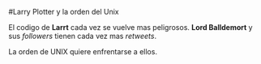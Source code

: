 #Larry Plotter y la orden del Unix

El codigo de **Larrt** cada vez se vuelve mas peligrosos.
**Lord Balldemort** y sus *followers* tienen cada vez mas *retweets*.

La orden de UNIX quiere enfrentarse a ellos.